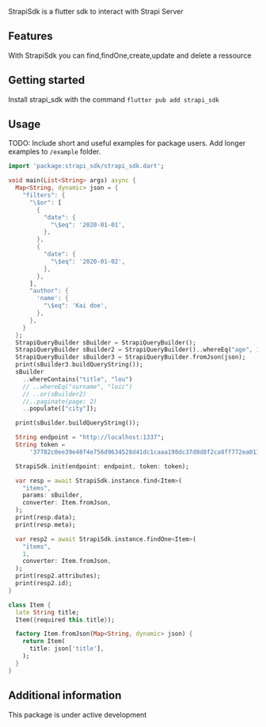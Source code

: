 <!-- 
This README describes the package. If you publish this package to pub.dev,
this README's contents appear on the landing page for your package.

For information about how to write a good package README, see the guide for
[writing package pages](https://dart.dev/guides/libraries/writing-package-pages). 

For general information about developing packages, see the Dart guide for
[creating packages](https://dart.dev/guides/libraries/create-library-packages)
and the Flutter guide for
[developing packages and plugins](https://flutter.dev/developing-packages). 
-->


StrapiSdk is a flutter sdk to interact with Strapi Server

## Features
With StrapiSdk you can find,findOne,create,update and delete a ressource
## Getting started
Install strapi_sdk with the command ```flutter pub add strapi_sdk```


## Usage

TODO: Include short and useful examples for package users. Add longer examples
to `/example` folder. 

```dart
import 'package:strapi_sdk/strapi_sdk.dart';

void main(List<String> args) async {
  Map<String, dynamic> json = {
    "filters": {
      "\$or": [
        {
          "date": {
            "\$eq": '2020-01-01',
          },
        },
        {
          "date": {
            "\$eq": '2020-01-02',
          },
        },
      ],
      "author": {
        'name': {
          "\$eq": 'Kai doe',
        },
      },
    }
  };
  StrapiQueryBuilder sBuilder = StrapiQueryBuilder();
  StrapiQueryBuilder sBuilder2 = StrapiQueryBuilder()..whereEq("age", 17);
  StrapiQueryBuilder sBuilder3 = StrapiQueryBuilder.fromJson(json);
  print(sBuilder3.buildQueryString());
  sBuilder
    ..whereContains("title", "lou")
    // ..whereEq("surname", "loic")
    // ..or(sBuilder2)
    //..paginate(page: 2)
    ..populate(["city"]);

  print(sBuilder.buildQueryString());

  String endpoint = "http://localhost:1337";
  String token =
      '37782c0ee39e48f4e756d9634528d41dc1caaa198dc37d8d8f2ca8ff772ea011418fa1bba3ace950b3a8e96677feb194d768069a9b50a655c88e284730e9ad5f2c94cf096533af8c1bf75307a9d051f4f8d266965ab7724ef37d040108a2484097606c11c9e53b8b4a390c96e7385e1f6e9ec5dc8f3c1fda15204798c4a506ab';

  StrapiSdk.init(endpoint: endpoint, token: token);

  var resp = await StrapiSdk.instance.find<Item>(
    "items",
    params: sBuilder,
    converter: Item.fromJson,
  );
  print(resp.data);
  print(resp.meta);

  var resp2 = await StrapiSdk.instance.findOne<Item>(
    "items",
    1,
    converter: Item.fromJson,
  );
  print(resp2.attributes);
  print(resp2.id);
}

class Item {
  late String title;
  Item({required this.title});

  factory Item.fromJson(Map<String, dynamic> json) {
    return Item(
      title: json['title'],
    );
  }
}

```

## Additional information

This package is under active development
